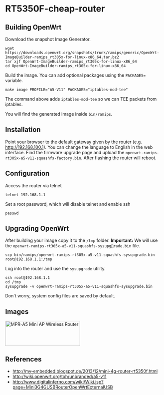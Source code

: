 # RT5350F-cheap-router

## Building OpenWrt

Download the snapshot Image Generator.

    wget https://downloads.openwrt.org/snapshots/trunk/ramips/generic/OpenWrt-ImageBuilder-ramips_rt305x-for-linux-x86_64.tar.bz2
    tar xjf OpenWrt-ImageBuilder-ramips_rt305x-for-linux-x86_64
    cd OpenWrt-ImageBuilder-ramips_rt305x-for-linux-x86_64

Build the image. You can add optional packages using the `PACKAGES=` variable.

    make image PROFILE="A5-V11" PACKAGES="iptables-mod-tee"

The command above adds `iptables-mod-tee` so we can TEE packets from iptables.

You will find the generated image inside `bin/ramips`.

## Installation

Point your browser to the default gateway given by the router (e.g. http://192.168.100.1). You can change the language to English in the web interface.
Find the firmware upgrade page and upload the `openwrt-ramips-rt305x-a5-v11-squashfs-factory.bin`. After flashing the router will reboot.

## Configuration

Access the router via telnet

    telnet 192.168.1.1

Set a root password, which will disable telnet and enable ssh

    passwd

## Upgrading OpenWrt

After building your image copy it to the `/tmp` folder. **Important:** We will use the `openwrt-ramips-rt305x-a5-v11-squashfs-sysupgrade.bin` file.

    scp bin/ramips/openwrt-ramips-rt305x-a5-v11-squashfs-sysupgrade.bin root@192.168.1.1:/tmp

Log into the router and use the `sysupgrade` utility.

	ssh root@192.168.1.1
	cd /tmp
	sysupgrade -v openwrt-ramips-rt305x-a5-v11-squashfs-sysupgrade.bin

Don't worry, system config files are saved by default.

## Images

<img src="https://farm6.staticflickr.com/5483/12224520464_90c79d648b_m.jpg" width="240" height="80" alt="MPR-A5 Mini AP Wireless Router">

## References

* http://my-embedded.blogspot.de/2013/12/mini-4g-router-rt5350f.html
* http://wiki.openwrt.org/toh/unbranded/a5-v11
* http://www.digitalinferno.com/wiki/Wiki.jsp?page=Mini3G4GUSBRouterOpenWrtExternalUSB
